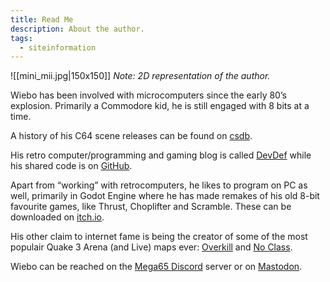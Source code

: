 ```yaml
---
title: Read Me
description: About the author.
tags:
  - siteinformation
---
```



![[mini_mii.jpg|150x150]]
*Note: 2D representation of the author.*

Wiebo has been involved with microcomputers since the early 80’s explosion. Primarily a Commodore kid, he is still engaged with 8 bits at a time.

A history of his C64 scene releases can be found on [csdb](https://csdb.dk/scener/?id=14141).

His retro computer/programming and gaming blog is called [DevDef](https://devdef.blogspot.com/) while his shared code is on [GitHub](https://github.com/wiebow).

Apart from “working” with retrocomputers, he likes to program on PC as well, primarily in Godot Engine where he has made remakes of his old 8-bit favourite games, like Thrust, Choplifter and Scramble. These can be downloaded on [itch.io](https://wiebow.itch.io/).

His other claim to internet fame is being the creator of some of the most populair Quake 3 Arena (and Live) maps ever: [Overkill](https://www.lvlworld.com/review/id:80) and [No Class](https://www.lvlworld.com/review/id:495).

Wiebo can be reached on the [Mega65 Discord](https://discord.com/invite/5DNvESf) server or on [Mastodon](http://oldbytes.space/@wiebow).
